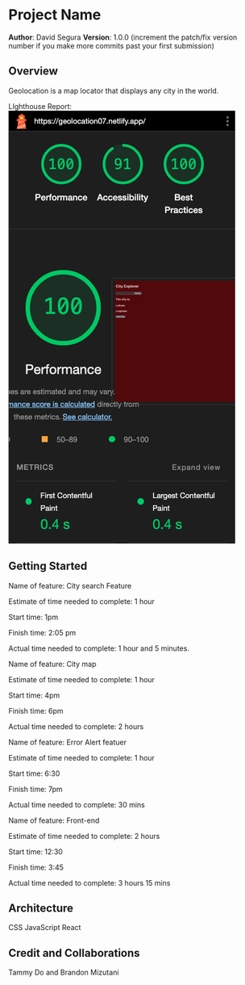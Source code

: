 # Project Name

**Author**: David Segura
**Version**: 1.0.0 (increment the patch/fix version number if you make more commits past your first submission)

## Overview

Geolocation is a map locator that displays any city in the world.

LIghthouse Report:
![lighthouse](./public/Images/lighthouse.png)

## Getting Started

Name of feature: City search Feature

Estimate of time needed to complete: 1 hour

Start time: 1pm

Finish time: 2:05 pm

Actual time needed to complete: 1 hour and 5 minutes.

Name of feature: City map

Estimate of time needed to complete: 1 hour

Start time: 4pm

Finish time: 6pm

Actual time needed to complete: 2 hours

Name of feature: Error Alert featuer

Estimate of time needed to complete: 1 hour

Start time: 6:30

Finish time: 7pm

Actual time needed to complete: 30 mins

Name of feature: Front-end

Estimate of time needed to complete: 2 hours

Start time: 12:30

Finish time: 3:45

Actual time needed to complete: 3 hours 15 mins

## Architecture

CSS
JavaScript
React


## Credit and Collaborations

Tammy Do and Brandon Mizutani
